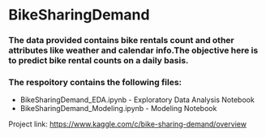 # BikeSharingDemand
### The data provided contains bike rentals count and other attributes like weather and calendar info.The objective here is to predict bike rental counts on a daily basis.

### The respoitory contains the following files:
* BikeSharingDemand_EDA.ipynb            -  Exploratory Data Analysis Notebook
* BikeSharingDemand_Modeling.ipynb     -  Modeling Notebook

Project link: https://www.kaggle.com/c/bike-sharing-demand/overview
